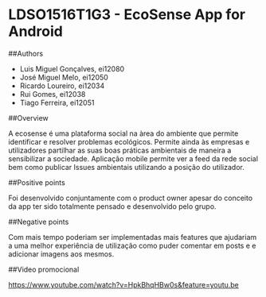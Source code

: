 # LDSO1516T1G3 - EcoSense App for Android

##Authors

- Luis Miguel Gonçalves, ei12080
- José Miguel Melo, ei12050
- Ricardo Loureiro, ei12034
- Rui Gomes, ei12038
- Tiago Ferreira, ei12051


##Overview

A ecosense é uma plataforma social na àrea do ambiente que permite identificar e resolver problemas ecológicos.
Permite ainda às empresas e utilizadores partilhar as suas boas práticas ambientais de maneira a sensibilizar a sociedade.
Aplicação mobile permite ver a feed da rede social bem como publicar Issues ambientais utilizando a posição do utilizador.

##Positive points

Foi desenvolvido conjuntamente com o product owner apesar do conceito da app ter sido totalmente pensado e desenvolvido pelo grupo.

##Negative points

Com mais tempo poderiam ser implementadas mais features que ajudariam a uma melhor experiência de utilização como puder comentar em posts e e adicionar imagens aos mesmos.

##Video promocional

https://www.youtube.com/watch?v=HpkBhqHBw0s&feature=youtu.be






